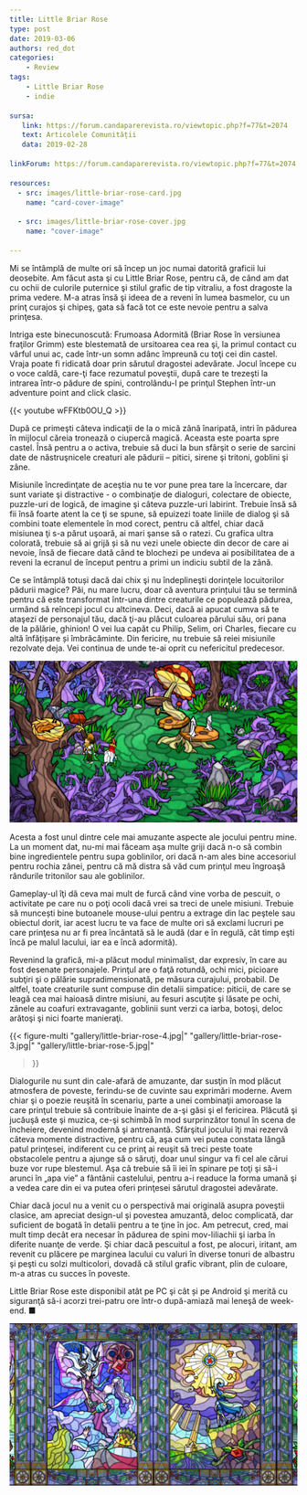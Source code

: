 ```yaml
---
title: Little Briar Rose
type: post
date: 2019-03-06
authors: red_dot
categories:
    - Review
tags:
    - Little Briar Rose
    - indie

sursa:
   link: https://forum.candaparerevista.ro/viewtopic.php?f=77&t=2074
   text: Articolele Comunității
   data: 2019-02-28
 
linkForum: https://forum.candaparerevista.ro/viewtopic.php?f=77&t=2074

resources:
  - src: images/little-briar-rose-card.jpg
    name: "card-cover-image"

  - src: images/little-briar-rose-cover.jpg
    name: "cover-image"

---
```

Mi se întâmplă de multe ori să încep un joc numai datorită graficii lui deosebite. Am făcut asta şi cu Little Briar Rose, pentru că, de când am dat cu ochii de culorile puternice şi stilul grafic de tip vitraliu, a fost dragoste la prima vedere. M-a atras însă şi ideea de a reveni în lumea basmelor, cu un prinţ curajos şi chipeş, gata să facă tot ce este nevoie pentru a salva prinţesa.

Intriga este binecunoscută: Frumoasa Adormită (Briar Rose în versiunea fraţilor Grimm) este blestemată de ursitoarea cea rea şi, la primul contact cu vârful unui ac, cade într-un somn adânc împreună cu toţi cei din castel. Vraja poate fi ridicată doar prin sărutul dragostei adevărate. Jocul începe cu o voce caldă, care-ţi face rezumatul poveştii, după care te trezeşti la intrarea într-o pădure de spini, controlându-l pe prinţul Stephen într-un adventure point and click clasic.

{{< youtube wFFKtb0OU_Q >}}

După ce primeşti câteva indicaţii de la o mică zână înaripată, intri în pădurea în mijlocul căreia tronează o ciupercă magică. Aceasta este poarta spre castel. Însă pentru a o activa, trebuie să duci la bun sfârşit o serie de sarcini date de năstruşnicele creaturi ale pădurii – pitici, sirene şi tritoni, goblini şi zâne.

Misiunile încredinţate de aceştia nu te vor pune prea tare la încercare, dar sunt variate şi distractive - o combinaţie de dialoguri, colectare de obiecte, puzzle-uri de logică, de imagine şi câteva puzzle-uri labirint. Trebuie însă să fii însă foarte atent la ce ţi se spune, să epuizezi toate liniile de dialog şi să combini toate elementele în mod corect, pentru că altfel, chiar dacă misiunea ţi s-a părut uşoară, ai mari şanse să o ratezi. Cu grafica ultra colorată, trebuie să ai grijă și să nu vezi unele obiecte din decor de care ai nevoie, însă de fiecare dată când te blochezi pe undeva ai posibilitatea de a reveni la ecranul de început pentru a primi un indiciu subtil de la zână.

Ce se întâmplă totuși dacă dai chix şi nu îndeplineşti dorinţele locuitorilor pădurii magice? Păi, nu mare lucru, doar că aventura prințului tău se termină pentru că este transformat într-una dintre creaturile ce populează pădurea, urmând să reîncepi jocul cu altcineva. Deci, dacă ai apucat cumva să te ataşezi de personajul tău, dacă ţi-au plăcut culoarea părului său, ori pana de la pălărie, ghinion! O vei lua capăt cu Philip, Selim, ori Charles, fiecare cu altă înfățișare și îmbrăcăminte. Din fericire, nu trebuie să reiei misiunile rezolvate deja. Vei continua de unde te-ai oprit cu nefericitul predecesor.

![](gallery/little-briar-rose-2.jpg)

Acesta a fost unul dintre cele mai amuzante aspecte ale jocului pentru mine. La un moment dat, nu-mi mai făceam aşa multe griji dacă n-o să combin bine ingredientele pentru supa goblinilor, ori dacă n-am ales bine accesoriul pentru rochia zânei, pentru că mă distra să văd cum prinţul meu îngroaşă rândurile tritonilor sau ale goblinilor.

Gameplay-ul îţi dă ceva mai mult de furcă când vine vorba de pescuit, o activitate pe care nu o poţi ocoli dacă vrei sa treci de unele misiuni. Trebuie să muncești bine butoanele mouse-ului pentru a extrage din lac peştele sau obiectul dorit, iar acest lucru te va face de multe ori să exclami lucruri pe care prinţesa nu ar fi prea încântată să le audă (dar e în regulă, cât timp eşti încă pe malul lacului, iar ea e încă adormită).

Revenind la grafică, mi-a plăcut modul minimalist, dar expresiv, în care au fost desenate personajele. Prinţul are o faţă rotundă, ochi mici, picioare subţiri şi o pălărie supradimensionată, pe măsura curajului, probabil. De altfel, toate creaturile sunt compuse din detalii simpatice: piticii, de care se leagă cea mai haioasă dintre misiuni, au fesuri ascuţite şi lăsate pe ochi, zânele au coafuri extravagante, goblinii sunt verzi ca iarba, botoşi, deloc arătoşi şi nici foarte manieraţi.

{{< figure-multi
    "gallery/little-briar-rose-4.jpg|"
    "gallery/little-briar-rose-3.jpg|"
    "gallery/little-briar-rose-5.jpg|"
>}}

Dialogurile nu sunt din cale-afară de amuzante, dar susţin în mod plăcut atmosfera de poveste, ferindu-se de cuvinte sau exprimări moderne. Avem chiar şi o poezie reuşită în scenariu, parte a unei combinaţii amoroase la care prinţul trebuie să contribuie înainte de a-şi găsi şi el fericirea. Plăcută şi jucăuşă este şi muzica, ce-şi schimbă în mod surprinzător tonul în scena de încheiere, devenind modernă şi antrenantă. Sfârşitul jocului îţi mai rezervă câteva momente distractive, pentru că, aşa cum vei putea constata lângă patul prinţesei, indiferent cu ce prinţ ai reuşit să treci peste toate obstacolele pentru a ajunge să o săruţi, doar unul singur va fi cel ale cărui buze vor rupe blestemul. Aşa că trebuie să îi iei în spinare pe toţi şi să-i arunci în „apa vie” a fântânii castelului, pentru a-i readuce la forma umană şi a vedea care din ei va putea oferi prinţesei sărutul dragostei adevărate.

Chiar dacă jocul nu a venit cu o perspectivă mai originală asupra poveştii clasice, am apreciat design-ul şi povestea amuzantă, deloc complicată, dar suficient de bogată în detalii pentru a te ţine în joc. Am petrecut, cred, mai mult timp decât era necesar în pădurea de spini mov-liliachii şi iarba în diferite nuanţe de verde. Şi chiar dacă pescuitul a fost, pe alocuri, iritant, am revenit cu plăcere pe marginea lacului cu valuri în diverse tonuri de albastru şi peşti cu solzi multicolori, dovadă că stilul grafic vibrant, plin de culoare, m-a atras cu succes în poveste.

Little Briar Rose este disponibil atât pe PC şi cât și pe Android şi merită cu siguranţă să-i acorzi trei-patru ore într-o după-amiază mai leneşă de week-end. ■

![](gallery/little-briar-rose-1.jpg)
